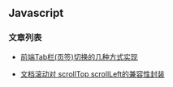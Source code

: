 Javascript 
---

### 文章列表

- [前端Tab栏(页签)切换的几种方式实现](./CONTENTS/1.md)

- [文档滚动对 scrollTop scrollLeft的兼容性封装](./CONTENTS/2.md)